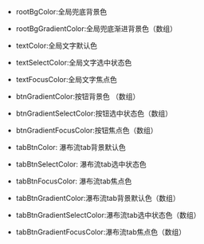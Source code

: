 
* rootBgColor:全局兜底背景色
* rootBgGradientColor:全局兜底渐进背景色（数组）


* textColor:全局文字默认色
* textSelectColor:全局文字选中状态色
* textFocusColor:全局文字焦点色


* btnGradientColor:按钮背景色 （数组）
* btnGradientSelectColor:按钮选中状态色（数组）
* btnGradientFocusColor:按钮焦点色（数组）

* tabBtnColor: 瀑布流tab背景默认色
* tabBtnSelectColor: 瀑布流tab选中状态色
* tabBtnFocusColor: 瀑布流tab焦点色
* tabBtnGradientColor:瀑布流tab背景默认色（数组）
* tabBtnGradientSelectColor:瀑布流tab选中状态色（数组）
* tabBtnGradientFocusColor:瀑布流tab焦点色（数组）


